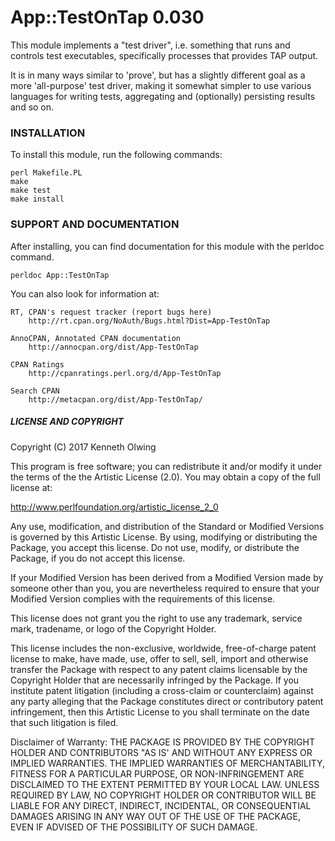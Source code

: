 # App::TestOnTap 0.030

This module implements a "test driver", i.e. something that runs and controls
test executables, specifically processes that provides TAP output.

It is in many ways similar to 'prove', but has a slightly different goal as
a more 'all-purpose' test driver, making it somewhat simpler to use various
languages for writing tests, aggregating and (optionally) persisting results
and so on.

### INSTALLATION

To install this module, run the following commands:

	perl Makefile.PL
	make
	make test
	make install

### SUPPORT AND DOCUMENTATION

After installing, you can find documentation for this module with the
perldoc command.

    perldoc App::TestOnTap

You can also look for information at:

    RT, CPAN's request tracker (report bugs here)
        http://rt.cpan.org/NoAuth/Bugs.html?Dist=App-TestOnTap

    AnnoCPAN, Annotated CPAN documentation
        http://annocpan.org/dist/App-TestOnTap

    CPAN Ratings
        http://cpanratings.perl.org/d/App-TestOnTap

    Search CPAN
        http://metacpan.org/dist/App-TestOnTap/

##### LICENSE AND COPYRIGHT

Copyright (C) 2017 Kenneth Olwing

This program is free software; you can redistribute it and/or modify it
under the terms of the the Artistic License (2.0). You may obtain a
copy of the full license at:

http://www.perlfoundation.org/artistic_license_2_0

Any use, modification, and distribution of the Standard or Modified
Versions is governed by this Artistic License. By using, modifying or
distributing the Package, you accept this license. Do not use, modify,
or distribute the Package, if you do not accept this license.

If your Modified Version has been derived from a Modified Version made
by someone other than you, you are nevertheless required to ensure that
your Modified Version complies with the requirements of this license.

This license does not grant you the right to use any trademark, service
mark, tradename, or logo of the Copyright Holder.

This license includes the non-exclusive, worldwide, free-of-charge
patent license to make, have made, use, offer to sell, sell, import and
otherwise transfer the Package with respect to any patent claims
licensable by the Copyright Holder that are necessarily infringed by the
Package. If you institute patent litigation (including a cross-claim or
counterclaim) against any party alleging that the Package constitutes
direct or contributory patent infringement, then this Artistic License
to you shall terminate on the date that such litigation is filed.

Disclaimer of Warranty: THE PACKAGE IS PROVIDED BY THE COPYRIGHT HOLDER
AND CONTRIBUTORS "AS IS' AND WITHOUT ANY EXPRESS OR IMPLIED WARRANTIES.
THE IMPLIED WARRANTIES OF MERCHANTABILITY, FITNESS FOR A PARTICULAR
PURPOSE, OR NON-INFRINGEMENT ARE DISCLAIMED TO THE EXTENT PERMITTED BY
YOUR LOCAL LAW. UNLESS REQUIRED BY LAW, NO COPYRIGHT HOLDER OR
CONTRIBUTOR WILL BE LIABLE FOR ANY DIRECT, INDIRECT, INCIDENTAL, OR
CONSEQUENTIAL DAMAGES ARISING IN ANY WAY OUT OF THE USE OF THE PACKAGE,
EVEN IF ADVISED OF THE POSSIBILITY OF SUCH DAMAGE.
